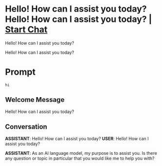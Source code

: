 

# Hello! How can I assist you today?Hello! How can I assist you today? | [Start Chat](https://gptcall.net/chat.html?data=%7B%22contact%22%3A%7B%22id%22%3A%222SpljT89q2UGYoEPmfx0x%22%2C%22flow%22%3Atrue%7D%7D)
Hello! How can I assist you today?



Hello! How can I assist you today?





# Prompt

```
hi
```

## Welcome Message
Hello! How can I assist you today?

## Conversation

**ASSISTANT**: Hello! How can I assist you today?
**USER**: Hello! How can I assist you today?




**ASSISTANT**: As an AI language model, my purpose is to assist you. Is there any question or topic in particular that you would like me to help you with?

